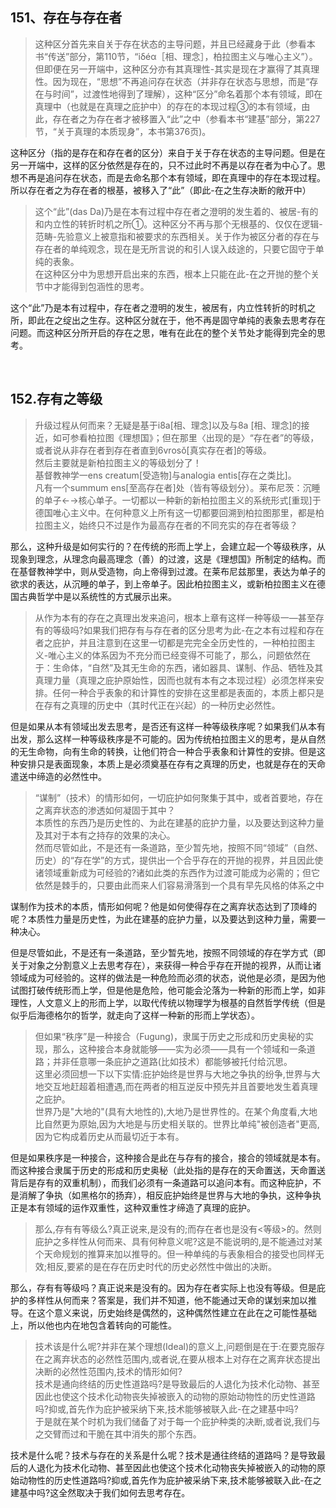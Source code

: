 <h2>151、存在与存在者</h2><blockquote data-pid="eY5ooGYp">这种区分首先来自关于存在状态的主导问题，并且已经藏身于此（参看本书“传送”部分，第110节，“iδéα［相、理念］，柏拉图主义与唯心主义”）。但即便在另一开端中，这种区分亦有其真理性-其实是现在才赢得了其真理性。因为现在，“思想”不再追问存在状态（并非存在状态与思想，而是“存在与时间”，过渡性地得到了理解），这种“区分”命名着那个本有领域，即在真理中（也就是在真理之庇护中）的存在的本现过程③的本有领域，由此，存在者之为存在者才被移置入“此”之中（参看本书“建基”部分，第227节，“关于真理的本质现身”，本书第376页)。</blockquote><p data-pid="KSzcMmfj">这种区分（指的是存在和存在者的区分）来自于关于存在状态的主导问题。但是在另一开端中，这样的区分依然是存在的，只不过此时不再是以存在者为中心了。思想不再是追问存在状态，而是去命名那个本有领域，即在真理中的存在本现过程。所以存在者之为存在者的根基，被移入了“此”（即此-在之生存决断的敞开中）</p><blockquote data-pid="4geTw0Nt">这个“此”(das Da)乃是在本有过程中存在者之澄明的发生着的、被居-有的和内立性的转折时机之所①。这种区分不再与那个无根基的、仅仅在逻辑-范畴-先验意义上被意指和被要求的东西相关。关于作为被区分者的存在与存在者的单纯观念，现在是无所言说的和引人误入歧途的，只要它固守于单纯的表象。<br>在这种区分中为思想开启出来的东西，根本上只能在此-在之开抛的整个关节中才能得到包涵性的思考。</blockquote><p data-pid="lyHhnLt2">这个“此”乃是本有过程中，存在者之澄明的发生，被居有，内立性转折的时机之所，即此在之绽出之生存。这种区分就在于，他不再是固守单纯的表象去思考存在问题。而这种区分所开启的存在之思，唯有在此在的整个关节处才能得到完全的思考。</p><p><br></p><h2>152.存有之等级</h2><blockquote data-pid="2P7-6mM9">升级过程从何而来？无疑是基于i8a[相、理念]以及与8a [相、理念]的接近，如可参看柏拉图《理想国》；但在那里〈出现的是〉“存在者”的等级，或者说从非存在者到存在者直到6vrosǒ[真实存在者]的等级。<br>然后主要就是新柏拉图主义的等级划分了！<br>基督教神学一ens creatum[受造物]与analogia entis[存在之类比]。<br>凡有一个summum ens[至高存在者]处（皆有等级划分）。莱布尼茨：沉睡的单子←→核心单子。一切都以一种新的新柏拉图主义的系统形式[重现]于德国唯心主义中。在何种意义上所有这一切都要回溯到柏拉图那里，都是柏拉图主义，始终只不过是作为最高存在者的不同充实的存在者等级？</blockquote><p data-pid="IvDnhTag">那么，这种升级是如何实行的？在传统的形而上学上，会建立起一个等级秩序，从现象到理念，从理念向最高理念（善）的过渡，这是《理想国》所制定的结构。而在基督教神学中，则从受造物，向上帝得到过渡。在莱布尼兹那里，表达为单子的欲求的表达，从沉睡的单子，到上帝单子。因此柏拉图主义，或新柏拉图主义在德国古典哲学中是以系统性的方式展示出来。</p><blockquote data-pid="zQrf0sm_">从作为本有的存在之真理出发来追问，根本上章有这样一种等级一—甚至存有的等级吗?如果我们把存有与存在者的区分思考为此-在之本有过程和存在者之庇护，并且注意到在这里一切都是完完全全历史性的，一种柏拉图主义-唯心主义的体系因为不充分而已经变得不可能了，那么，问题依然在于：生命体，“自然”及其无生命的东西，诸如器具、谋制、作品、牺牲及其真理力量（真理之庇护原始性，因而也就有本有之本现过程）必须怎样来安排。任何一种合乎表象的和计算性的安排在这里都是表面的，本质上都只是在存有之真理的历史中（其时代正在兴起）的一种历史必然性。</blockquote><p data-pid="b8wbA7fq">但是如果从本有领域出发去思考，是否还有这样一种等级秩序呢？如果我们从本有出发，那么这样一种等级秩序是不可能的。因为传统柏拉图主义的思考，是从自然的无生命物，向有生命的转换，让他们符合一种合乎表象和计算性的安排。但是这种安排只是表面现象，本质上是必须奠基在存有之真理的历史，也就是存在的天命遣送中缔造的必然性中。</p><blockquote data-pid="4OmG_gaO">“谋制”（技术）的情形如何，一切庇护如何聚集于其中，或者首要地，存在之离弃状态的渗透如何凝固于其中？<br>本质性的东西乃是历史性的、为此在建基的庇护力量，以及要达到这种力量及其对于本有之持存的效果的决心。<br>然而尽管如此，不是还有一条道路，至少暂先地，按照不同“领域”（自然、历史）的“存在学”的方式，提供出一个合乎存在的开抛的视界，并且因此使诸领域重新成为可经验的?诸如此类的东西作为过渡可能成为必需的；但它依然是棘手的，只要由此而来人们容易滑落到一个具有早先风格的体系之中</blockquote><p data-pid="Els6Jsio">谋制作为技术的本质，情形如何呢？他是如何使得存在之离弃状态达到了顶峰的呢？本质性力量是历史性，为此在建基的庇护力量，以及要达到这种力量，需要一种决心。</p><p data-pid="brQMVkga">但是尽管如此，不是还有一条道路，至少暂先地，按照不同领域的存在学方式（即关于对象之分割意义上去思考存在），来获得一种合乎存在开抛的视界，从而让诸领域成为可经验的。这样的做法是一种危险而必须的状态，说他是必须，是因为他试图打破传统形而上学，但是他是危险，他可能会沦落为一种新的形而上学，如非理性，人文意义上的形而上学，以取代传统以物理学为根基的自然哲学传统（但是似乎后海德格尔的哲学，就走向了这样一种新的形而上学状态）。</p><blockquote data-pid="3WRUZBJ1">但如果“秩序”是一种接合（Fugung)，隶属于历史之形成和历史奥秘的实现，那么，这种接合本身就能够——实为必须——具有一个领域和一条道路；并非任意哪一条庇护之道路(比如技术）都能够被托付给沉思。<br>这里必须回想一下以下实情:庇护始终是世界与大地之争执的纷争,世界与大地交互地赶超着相遭遇,而在两者的相互逆反中预先并且首要地发生着真理之庇护。<br>世界乃是"大地的"(具有大地性的),大地乃是世界性的。在某个角度看,大地比自然更为原始,因为大地是与历史相关联的。世界比单纯"被创造者"更高,因为它构成着历史从而最切近于本有。</blockquote><p data-pid="YnOAEJ1F">但是如果秩序是一种接合，这种接合是此在与存有的接合，接合的领域就是本有。而这种接合隶属于历史的形成和历史奥秘（此处指的是存在的天命置送，天命置送背后是存有的双重机制），而我们必须有一条道路可以追问本有。而这种庇护，不是消解了争执（如黑格尔的扬弃），相反庇护始终是世界与大地的争执，这种争执正是本有领域的运作双重性，这种双重性才缔造了真理的庇护。</p><blockquote data-pid="SvY9jwky">那么,存有有等级么?真正说来,是没有的;而存在者也是没有&lt;等级&gt;的。然则庇护之多样性从何而来、具有何种意义呢?这是不能说明的,是不能通过对某个天命规划的推算来加以推导的。但一种单纯的与表象相合的接受也同样无效;相反,要紧的是在存在历史时代的历史必然性中做出的决断。</blockquote><p data-pid="oihGPDIl">那么，存有有等级吗？真正说来是没有的。因为存在者实际上也没有等级。但是庇护的多样性从何而来？答案是，我们并不知道，他不能通过天命的谋划来加以推导。在这个意义来说，历史始终是偶然的，这种偶然性建立在此在之可能性基础上，所以他也内在地包含着转向的可能性。</p><blockquote data-pid="_FjVAdnh">技术该是什么呢?并非在某个理想(Ideal)的意义上,问题倒是在于:在要克服存在之离弃状态的必然性范围内,或者说,在要从根本上对存在之离弃状态提出决断的必然性范围内,技术的情形如何?<br>技术是通向终结的历史性道路吗?是导致最后的人退化为技术化动物、甚至因此也使这个技术化动物丧失掉被嵌入的动物的原始动物性的历史性道路吗?抑或,首先作为庇护被采纳下来,技术能够被联入此-在之建基中吗?<br>于是就在某个时机为我们储备了对于每一个庇护种类的决断,或者说,我们与之交臂而过和干脆在其中消失的那个东西。</blockquote><p data-pid="7tnzlFAZ">技术是什么呢？技术与存在的关系是什么呢？技术是通往终结的道路吗？是导致最后的人退化为技术化动物、甚至因此也使这个技术化动物丧失掉被嵌入的动物的原始动物性的历史性道路吗?抑或,首先作为庇护被采纳下来,技术能够被联入此-在之建基中吗?这全然取决于我们如何去思考存在。</p><p></p>